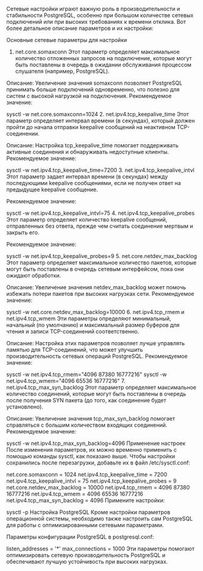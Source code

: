 
Сетевые настройки играют важную роль в производительности и стабильности PostgreSQL, особенно при большом количестве сетевых подключений или при высоких требованиях к времени отклика. Вот более детальное описание параметров и их настройки:

Основные сетевые параметры для настройки
1. net.core.somaxconn
Этот параметр определяет максимальное количество отложенных запросов на подключение, которые могут быть поставлены в очередь в ожидании обслуживания процессом слушателя (например, PostgreSQL).

Описание: Увеличение значения somaxconn позволяет PostgreSQL принимать больше подключений одновременно, что полезно для систем с высокой нагрузкой на подключения.
Рекомендуемое значение:

sysctl -w net.core.somaxconn=1024
2. net.ipv4.tcp_keepalive_time
Этот параметр определяет интервал времени (в секундах), который должен пройти до начала отправки keepalive сообщений на неактивном TCP-соединении.

Описание: Настройка tcp_keepalive_time помогает поддерживать активные соединения и обнаруживать недоступные клиенты.
Рекомендуемое значение:

sysctl -w net.ipv4.tcp_keepalive_time=7200
3. net.ipv4.tcp_keepalive_intvl
Этот параметр задает интервал времени (в секундах) между последующими keepalive сообщениями, если не получен ответ на предыдущее keepalive сообщение.

Рекомендуемое значение:

sysctl -w net.ipv4.tcp_keepalive_intvl=75
4. net.ipv4.tcp_keepalive_probes
Этот параметр определяет количество keepalive сообщений, отправленных без ответа, прежде чем считать соединение мертвым и закрыть его.

Рекомендуемое значение:

sysctl -w net.ipv4.tcp_keepalive_probes=9
5. net.core.netdev_max_backlog
Этот параметр определяет максимальное количество пакетов, которые могут быть поставлены в очередь сетевым интерфейсом, пока они ожидают обработки.

Описание: Увеличение значения netdev_max_backlog может помочь избежать потери пакетов при высоких нагрузках сети.
Рекомендуемое значение:

sysctl -w net.core.netdev_max_backlog=10000
6. net.ipv4.tcp_rmem и net.ipv4.tcp_wmem
Эти параметры определяют минимальный, начальный (по умолчанию) и максимальный размер буферов для чтения и записи TCP-соединений соответственно.

Описание: Настройка этих параметров позволяет лучше управлять памятью для TCP-соединений, что может улучшить производительность сетевых операций PostgreSQL.
Рекомендуемое значение:

sysctl -w net.ipv4.tcp_rmem="4096 87380 16777216"
sysctl -w net.ipv4.tcp_wmem="4096 65536 16777216"
7. net.ipv4.tcp_max_syn_backlog
Этот параметр определяет максимальное количество соединений, которые могут быть поставлены в очередь после получения SYN пакета (до того, как соединение будет установлено).

Описание: Увеличение значения tcp_max_syn_backlog помогает справляться с большим количеством входящих соединений.
Рекомендуемое значение:

sysctl -w net.ipv4.tcp_max_syn_backlog=4096
Применение настроек
После изменения параметров, их можно временно применить с помощью команды sysctl, как показано выше. Чтобы настройки сохранились после перезагрузки, добавьте их в файл /etc/sysctl.conf:


net.core.somaxconn = 1024
net.ipv4.tcp_keepalive_time = 7200
net.ipv4.tcp_keepalive_intvl = 75
net.ipv4.tcp_keepalive_probes = 9
net.core.netdev_max_backlog = 10000
net.ipv4.tcp_rmem = 4096 87380 16777216
net.ipv4.tcp_wmem = 4096 65536 16777216
net.ipv4.tcp_max_syn_backlog = 4096
Примените настройки:


sysctl -p
Настройка PostgreSQL
Кроме настройки параметров операционной системы, необходимо также настроить сам PostgreSQL для работы с оптимизированными сетевыми параметрами.

Параметры конфигурации PostgreSQL в postgresql.conf:

listen_addresses = '*'
max_connections = 1000
Эти параметры помогают оптимизировать сетевую производительность PostgreSQL и обеспечивают лучшую устойчивость при высоких нагрузках.